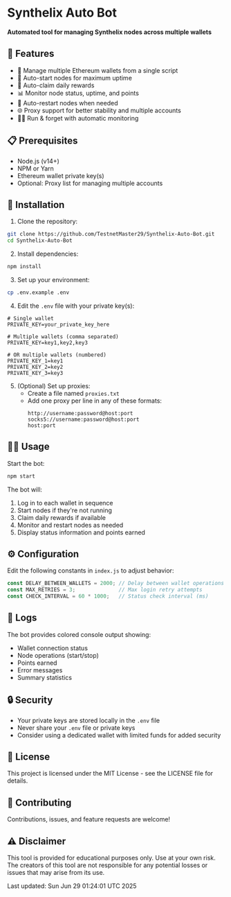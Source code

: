 # Synthelix Auto Bot

**Automated tool for managing Synthelix nodes across multiple wallets**

## 🌟 Features

- 👛 Manage multiple Ethereum wallets from a single script
- 🚀 Auto-start nodes for maximum uptime
- 💎 Auto-claim daily rewards
- 📊 Monitor node status, uptime, and points
- 🔄 Auto-restart nodes when needed
- 🌐 Proxy support for better stability and multiple accounts
- 🏃‍♂️ Run & forget with automatic monitoring

## 📋 Prerequisites

- Node.js (v14+)
- NPM or Yarn
- Ethereum wallet private key(s)
- Optional: Proxy list for managing multiple accounts

## 🚀 Installation

1. Clone the repository:
```bash
git clone https://github.com/TestnetMaster29/Synthelix-Auto-Bot.git
cd Synthelix-Auto-Bot
```

2. Install dependencies:
```bash
npm install
```

3. Set up your environment:
```bash
cp .env.example .env
```

4. Edit the `.env` file with your private key(s):
```
# Single wallet
PRIVATE_KEY=your_private_key_here

# Multiple wallets (comma separated)
PRIVATE_KEY=key1,key2,key3

# OR multiple wallets (numbered)
PRIVATE_KEY_1=key1
PRIVATE_KEY_2=key2
PRIVATE_KEY_3=key3
```

5. (Optional) Set up proxies:
   - Create a file named `proxies.txt`
   - Add one proxy per line in any of these formats:
     ```
     http://username:password@host:port
     socks5://username:password@host:port
     host:port
     ```

## 🏃‍♂️ Usage

Start the bot:
```bash
npm start
```

The bot will:
1. Log in to each wallet in sequence
2. Start nodes if they're not running
3. Claim daily rewards if available
4. Monitor and restart nodes as needed
5. Display status information and points earned

## ⚙️ Configuration

Edit the following constants in `index.js` to adjust behavior:

```javascript
const DELAY_BETWEEN_WALLETS = 2000; // Delay between wallet operations (ms)
const MAX_RETRIES = 3;              // Max login retry attempts
const CHECK_INTERVAL = 60 * 1000;   // Status check interval (ms)
```

## 📝 Logs

The bot provides colored console output showing:
- Wallet connection status
- Node operations (start/stop)
- Points earned
- Error messages
- Summary statistics

## 🔒 Security

- Your private keys are stored locally in the `.env` file
- Never share your `.env` file or private keys
- Consider using a dedicated wallet with limited funds for added security

## 📄 License

This project is licensed under the MIT License - see the LICENSE file for details.

## 🤝 Contributing

Contributions, issues, and feature requests are welcome!

## ⚠️ Disclaimer

This tool is provided for educational purposes only. Use at your own risk. The creators of this tool are not responsible for any potential losses or issues that may arise from its use.

Last updated: Sun Jun 29 01:24:01 UTC 2025
